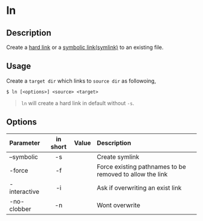 # ln

## Description

Create a [hard link](https://en.wikipedia.org/wiki/Hard_link) or a [symbolic link(symlink)](https://en.wikipedia.org/wiki/Symbolic_link) to an existing file.

## Usage

Create a `target dir` which links to `source dir` as followoing,

```
$ ln [<options>] <source> <target>
```

> `ln` will create a hard link in default without `-s`.

## Options

| Parameter | in short | Value | Description |
|:----------|:--------:|:-----:|:------------|
| –symbolic | -s | | Create symlink |
| -force | -f | | Force existing pathnames to be removed to allow the link |
| -interactive | -i | | Ask if overwriting an exist link |
| -no-clobber | -n | | Wont overwrite |
